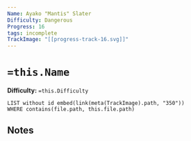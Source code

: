 ```yaml
---
Name: Ayako "Mantis" Slater
Difficulty: Dangerous
Progress: 16
tags: incomplete
TrackImage: "[[progress-track-16.svg]]"
---
```


# `=this.Name`
**Difficulty:** `=this.Difficulty`

```dataview
LIST without id embed(link(meta(TrackImage).path, "350"))
WHERE contains(file.path, this.file.path)
```

## Notes
